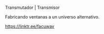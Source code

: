 Transmutador |
Transmisor

Fabricando ventanas a un universo alternativo.

https://linktr.ee/facuwav
